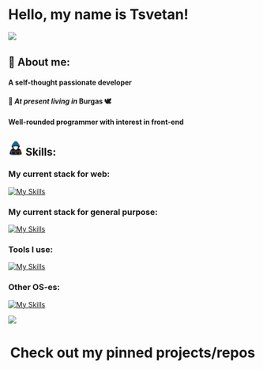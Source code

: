 

# <h1 style="border-bottom: 0;">Hello, my name is Tsvetan!</h1>
<a href="https://www.youtube.com/watch?v=dQw4w9WgXcQ"><img src="https://user-images.githubusercontent.com/73097560/115834477-dbab4500-a447-11eb-908a-139a6edaec5c.gif"></a>

## 💬 About me:

#### A self-thought passionate developer
#### 🌊 *At present living in* Burgas 🕊️

#### Well-rounded programmer with interest in front-end 

## <picture><img src = "https://github.com/0xAbdulKhalid/0xAbdulKhalid/raw/main/assets/mdImages/about_me.gif" width = 30px></picture> Skills:

### My current stack for web:
[![My Skills](https://skillicons.dev/icons?i=html,css,js,ts,vite,react,tailwind,bootstrap)](https://skillicons.dev)


### My current stack for general purpose:
[![My Skills](https://skillicons.dev/icons?i=cpp,cs,python,java)](https://skillicons.dev)

### Tools I use:
[![My Skills](https://skillicons.dev/icons?i=vscode,visualstudio,pr,ps,ae)](https://skillicons.dev)



### Other OS-es:
[![My Skills](https://skillicons.dev/icons?i=linux,raspberrypi)](https://skillicons.dev)





<a href="https://www.youtube.com/watch?v=dQw4w9WgXcQ"><img src="https://user-images.githubusercontent.com/73097560/115834477-dbab4500-a447-11eb-908a-139a6edaec5c.gif"></a>

<h1 style="text-align:center;">Check out my pinned projects/repos</h1>

